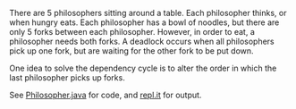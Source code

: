 There are 5 philosophers sitting around a table. Each philosopher thinks, or when hungry eats. Each philosopher has a bowl of noodles, but there are only 5 forks between each philosopher. However, in order to eat, a philosopher needs both forks. A deadlock occurs when all philosophers pick up one fork, but are waiting for the other fork to be put down. 

One idea to solve the dependency cycle is to alter the order in which the last philosopher picks up forks. 

See [Philosopher.java] for code, and [repl.it] for output.

[Philosopher.java]: https://repl.it/@wolfram77/dining-philosophers-problem#Philosopher.java
[repl.it]: https://dining-philosophers-problem.wolfram77.repl.run
